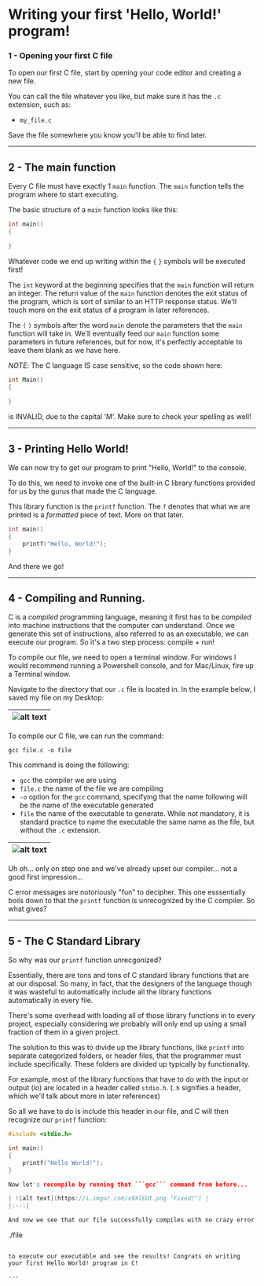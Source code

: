 # Writing your first 'Hello, World!' program!

### 1 - Opening your first C file

To open our first C file, start by opening your code editor and creating a new file.

You can call the file whatever you like, but make sure it has the ```.c``` extension, such as:

- ```my_file.c```

Save the file somewhere you know you'll be able to find later.

---

## 2 - The main function

Every C file must have exactly 1 ```main``` function. The ```main``` function tells the program where to start executing.

The basic structure of a ```main``` function looks like this:

```C
int main()
{
    
}
```

Whatever code we end up writing within the ```{``` ```}``` symbols will be executed first!

The ```int``` keyword at the beginning specifies that the ```main``` function will return an integer. The return value of the ```main``` function denotes the exit status of the program, which is sort of similar to an HTTP response status. We'll touch more on the exit status of a program in later references.

The ```(``` ```)``` symbols after the word ```main``` denote the parameters that the ```main``` function will take in. We'll eventually feed our ```main``` function some parameters in future references, but for now, it's perfectly acceptable to leave them blank as we have here.

_NOTE_: The C language IS case sensitive, so the code shown here:

```C
int Main()
{
  
}
```

is INVALID, due to the capital 'M'. Make sure to check your spelling as well!

---

## 3 - Printing Hello World!

We can now try to get our program to print "Hello, World!" to the console.

To do this, we need to invoke one of the built-in C library functions provided for us by the gurus that made the C language.

This library function is the ```printf``` function. The ```f``` denotes that what we are printed is a _formatted_ piece of text. More on that later.

```C
int main()
{
    printf("Hello, World!");
}
```

And there we go!

---

## 4 - Compiling and Running.

C is a _compiled_ programming language, meaning it first has to be _compiled_ into machine instructions that the computer can understand. Once we generate this set of instructions, also referred to as an executable, we can execute our program. So it's a two step process: compile + run!

To compile our file, we need to open a terminal window. For windows I would recommend running a Powershell console, and for Mac/Linux, fire up a Terminal window.

Navigate to the directory that our ```.c``` file is located in. In the example below, I saved my file on my Desktop:

| ![alt text](https://i.imgur.com/k2J1x6u.png "Navigating to the folder with my C file") |
|:--:|

To compile our C file, we can run the command:

```
gcc file.c -o file
```

This command is doing the following:
- ```gcc``` the compiler we are using
- ```file.c``` the name of the file we are compiling
- ```-o``` option for the ```gcc``` command, specifying that the name following will be the name of the executable generated
- ```file``` the name of the executable to generate. While not mandatory, it is standard practice to name the executable the same name as the file, but without the ```.c``` extension.

| ![alt text](https://i.imgur.com/eRiRkQM.png "Uh oh") |
|:--:|

Uh oh... only on step one and we've already upset our compiler... not a good first impression...

C error messages are notoriously "fun" to decipher. This one esssentially boils down to that the ```printf``` function is unrecognized by the C compiler. So what gives?

---

## 5 - The C Standard Library

So why was our ```printf``` function unrecgonized?

Essentially, there are tons and tons of C standard library functions that are at our disposal. So many, in fact, that the designers of the language though it was wasteful to automatically include all the library functions automatically in every file.

There's some overhead with loading all of those library functions in to every project, especially considering we probably will only end up using a small fraction of them in a given project.

The solution to this was to divide up the library functions, like ```printf``` into separate categorized folders, or header files, that the programmer must include specifically. These folders are divided up typically by functionality.

For example, most of the library functions that have to do with the input or output (io) are located in a header called ```stdio.h```. (```.h``` signifies a header, which we'll talk about more in later references)

So all we have to do is include this header in our file, and C will then recognize our ```printf``` function:

```C
#include <stdio.h>

int main()
{
    printf("Hello World!");
}

Now let's recompile by running that ```gcc``` command from before...

| ![alt text](https://i.imgur.com/x9XlEUt.png "Fixed!") |
|:--:|

And now we see that our file successfully compiles with no crazy error messages! Now we can just type:

```
./file
```

to execute our executable and see the results! Congrats on writing your first Hello World! program in C!

---
